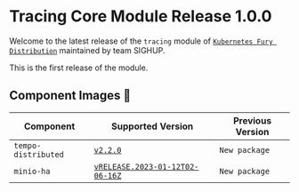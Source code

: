 # Tracing Core Module Release 1.0.0

Welcome to the latest release of the `tracing` module of [`Kubernetes Fury Distribution`](https://github.com/sighupio/fury-distribution) maintained by team SIGHUP.

This is the first release of the module.

## Component Images 🚢

| Component           | Supported Version                                                                                   | Previous Version |
| ------------------- | --------------------------------------------------------------------------------------------------- | ---------------- |
| `tempo-distributed` | [`v2.2.0`](https://github.com/grafana/tempo/releases/tag/v2.2.2)                                    | `New package`    |
| `minio-ha`          | [`vRELEASE.2023-01-12T02-06-16Z`](https://github.com/minio/minio/tree/RELEASE.2023-01-12T02-06-16Z) | `New package`    |




